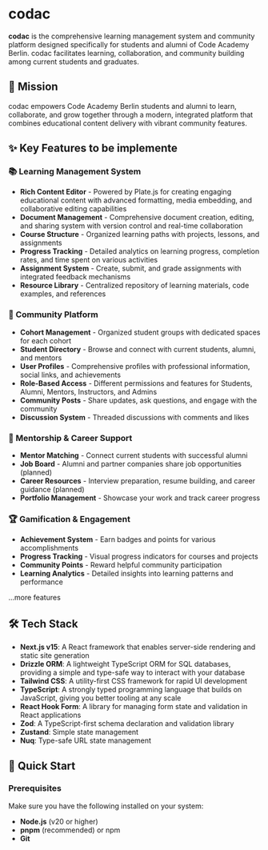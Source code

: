 # codac

**codac** is the comprehensive learning management system and community platform designed specifically for students and alumni of Code Academy Berlin. codac facilitates learning, collaboration, and community building among current students and graduates.

## 🎯 Mission

codac empowers Code Academy Berlin students and alumni to learn, collaborate, and grow together through a modern, integrated platform that combines educational content delivery with vibrant community features.

## ✨ Key Features to be implemente

### 📚 Learning Management System

- **Rich Content Editor** - Powered by Plate.js for creating engaging educational content with advanced formatting, media embedding, and collaborative editing capabilities
- **Document Management** - Comprehensive document creation, editing, and sharing system with version control and real-time collaboration
- **Course Structure** - Organized learning paths with projects, lessons, and assignments
- **Progress Tracking** - Detailed analytics on learning progress, completion rates, and time spent on various activities
- **Assignment System** - Create, submit, and grade assignments with integrated feedback mechanisms
- **Resource Library** - Centralized repository of learning materials, code examples, and references

### 👥 Community Platform

- **Cohort Management** - Organized student groups with dedicated spaces for each cohort
- **Student Directory** - Browse and connect with current students, alumni, and mentors
- **User Profiles** - Comprehensive profiles with professional information, social links, and achievements
- **Role-Based Access** - Different permissions and features for Students, Alumni, Mentors, Instructors, and Admins
- **Community Posts** - Share updates, ask questions, and engage with the community
- **Discussion System** - Threaded discussions with comments and likes

### 🤝 Mentorship & Career Support

- **Mentor Matching** - Connect current students with successful alumni
- **Job Board** - Alumni and partner companies share job opportunities (planned)
- **Career Resources** - Interview preparation, resume building, and career guidance (planned)
- **Portfolio Management** - Showcase your work and track career progress

### 🏆 Gamification & Engagement

- **Achievement System** - Earn badges and points for various accomplishments
- **Progress Tracking** - Visual progress indicators for courses and projects
- **Community Points** - Reward helpful community participation
- **Learning Analytics** - Detailed insights into learning patterns and performance

...more features

## 🛠 Tech Stack

- **Next.js v15**: A React framework that enables server-side rendering and static site generation
- **Drizzle ORM**: A lightweight TypeScript ORM for SQL databases, providing a simple and type-safe way to interact with your database
- **Tailwind CSS**: A utility-first CSS framework for rapid UI development
- **TypeScript**: A strongly typed programming language that builds on JavaScript, giving you better tooling at any scale
- **React Hook Form**: A library for managing form state and validation in React applications
- **Zod**: A TypeScript-first schema declaration and validation library
- **Zustand**: Simple state management
- **Nuq**: Type-safe URL state management

## 🚀 Quick Start

### Prerequisites

Make sure you have the following installed on your system:

- **Node.js** (v20 or higher)
- **pnpm** (recommended) or npm
- **Git**
